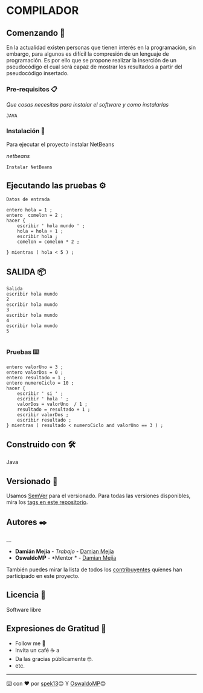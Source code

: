 
# COMPILADOR



## Comenzando 🚀

En la actualidad existen personas que tienen interés en la programación, sin embargo, para algunos es difícil la compresión de un lenguaje de programación. Es por ello que se propone realizar la inserción de un pseudocódigo el cual será capaz de mostrar los resultados a partir del pseudocódigo insertado.




### Pre-requisitos 📋

_Que cosas necesitas para instalar el software y como instalarlas_

```
JAVA 
```

### Instalación 🔧

Para ejecutar el proyecto instalar NetBeans 

_netbeans_

```
Instalar NetBeans
```





## Ejecutando las pruebas ⚙️


```
Datos de entrada  
 
entero hola = 1 ; 
entero  comelon = 2 ; 
hacer { 
    escribir ' hola mundo ' ; 
    hola = hola + 1 ; 
    escribir hola ; 
    comelon = comelon * 2 ; 
 
} mientras ( hola < 5 ) ; 
```
## SALIDA 📦



```
Salida  
escribir hola mundo  
2 
escribir hola mundo  
3 
escribir hola mundo  
4 
escribir hola mundo  
5 
 
```
### Pruebas  ⌨️



```
entero valorUno = 3 ;
entero valorDos = 0 ;
entero resultado = 1 ;
entero numeroCiclo = 10 ;
hacer {
	escribir ' si ' ; 
	escribir ' hola ' ;
	valorDos = valorUno  / 1 ;
	resultado = resultado + 1 ;
	escribir valorDos ;
	escribir resultado ;
} mientras ( resultado < numeroCiclo and valorUno == 3 ) ;
```





## Construido con 🛠️
Java 



## Versionado 📌

Usamos [SemVer](http://semver.org/) para el versionado. Para todas las versiones disponibles, mira los [tags en este repositorio](https://github.com/spek13/Compilador).

## Autores ✒️

__

* **Damián Mejía** - *Trabajo* - [Damian Mejía](https://github.com/spek13/Compilador)
* **OswaldoMP** - *Mentor * - [Damian Mejía](https://github.com/OswaldoMP)



También puedes mirar la lista de todos los [contribuyentes](https://github.com/spek13/Compilador/contributors) quíenes han participado en este proyecto. 

## Licencia 📄
Software libre


## Expresiones de Gratitud 🎁

* Follow me 📢
* Invita un café ☕ a 
* Da las gracias públicamente 🤓.
* etc.



---
⌨️ con ❤️ por [spek13](https://github.com/spek13)😊
Y [OswaldoMP](https://github.com/OswaldoMP)😊


